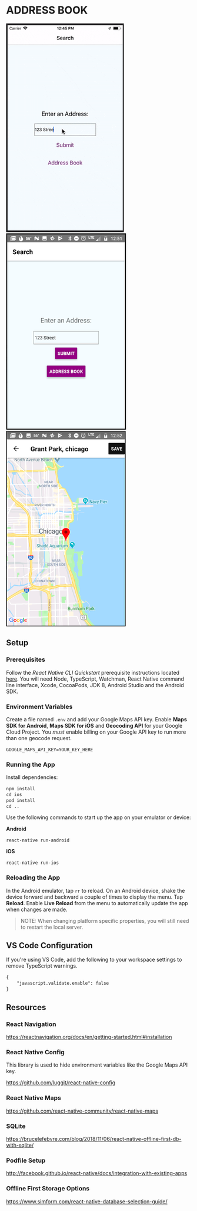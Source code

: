 # ADDRESS BOOK

![Animated Gif](images/demo.gif) ![Android Screenshot](images/android_3.png) ![Android Screenshot](images/android_2.png)

## Setup

### Prerequisites

Follow the *React Native CLI Quickstart* prerequisite instructions located [here](https://facebook.github.io/react-native/docs/getting-started). You will need Node, TypeScript, Watchman, React Native command line interface, Xcode, CocoaPods, JDK 8, Android Studio and the Android SDK. 

### Environment Variables

Create a file named `.env` and add your Google Maps API key. Enable **Maps SDK for Android**, **Maps SDK for iOS** and **Geocoding API** for your Google Cloud Project. You *must* enable billing on your Google API key to run more than one geocode request.

```
GOOGLE_MAPS_API_KEY=YOUR_KEY_HERE
```

### Running the App

Install dependencies:

```
npm install
cd ios
pod install
cd ..
```

Use the following commands to start up the app on your emulator or device:

**Android**

```
react-native run-android
```

**iOS**

```
react-native run-ios
```

### Reloading the App

In the Android emulator, tap `rr` to reload. On an Android device, shake the device forward and backward a couple of times to display the menu. Tap **Reload**. Enable **Live Reload** from the menu to automatically update the app when changes are made.

> NOTE: When changing platform specific properties, you will still need to restart the local server.

## VS Code Configuration

If you're using VS Code, add the following to your workspace settings to remove TypeScript warnings.

```
{
    "javascript.validate.enable": false
}
```

## Resources

### React Navigation

https://reactnavigation.org/docs/en/getting-started.html#installation

### React Native Config

This library is used to hide environment variables like the Google Maps API key. 

https://github.com/luggit/react-native-config

### React Native Maps

https://github.com/react-native-community/react-native-maps

### SQLite

https://brucelefebvre.com/blog/2018/11/06/react-native-offline-first-db-with-sqlite/

### Podfile Setup

http://facebook.github.io/react-native/docs/integration-with-existing-apps

### Offline First Storage Options

https://www.simform.com/react-native-database-selection-guide/